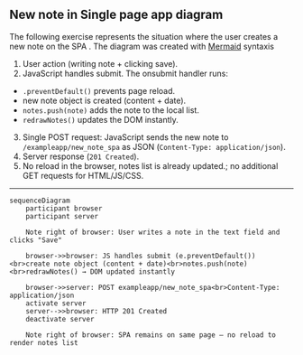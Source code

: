 ## New note in Single page app diagram

The following exercise represents the situation where the user creates a new note on the SPA . The diagram was created with [Mermaid](https://en.wikipedia.org/wiki/Mermaid_(software)#:~:text=Mermaid%20is%20an%20open%2Dsource,with%20proprietary%20software%20file%20formats.) syntaxis

1. User action (writing note + clicking save).
2. JavaScript handles submit. The onsubmit handler runs:
- `.preventDefault()` prevents page reload.
- new note object is created (content + date).
- `notes.push(note)` adds the note to the local list.
- `redrawNotes()` updates the DOM instantly.
3. Single POST request: JavaScript sends the new note to `/exampleapp/new_note_spa` as JSON (`Content-Type: application/json`).
4. Server response (`201 Created`).
5. No reload in the browser, notes list is already updated.; no additional GET requests for HTML/JS/CSS.

---


```mermaid
sequenceDiagram
    participant browser
    participant server

    Note right of browser: User writes a note in the text field and clicks "Save"

    browser->>browser: JS handles submit (e.preventDefault())<br>create note object (content + date)<br>notes.push(note)<br>redrawNotes() → DOM updated instantly

    browser->>server: POST exampleapp/new_note_spa<br>Content-Type: application/json
    activate server
    server-->>browser: HTTP 201 Created
    deactivate server

    Note right of browser: SPA remains on same page — no reload to render notes list 
```